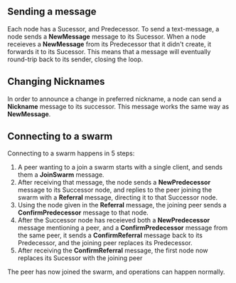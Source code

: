 ## Sending a message
Each node has a Sucessor, and Predecessor. To send a text-message,
a node sends a **NewMessage** message to its Sucessor.
When a node receieves a **NewMessage** from its Predecessor that it didn't
create, it forwards it to its Sucessor. This means that a message will eventually round-trip back to its sender, closing the loop.

## Changing Nicknames
In order to announce a change in preferred nickname, a node can send
a **Nickname** message to its successor. This message works the
same way as **NewMessage**.

## Connecting to a swarm
Connecting to a swarm happens in 5 steps:

1) A peer wanting to a join a swarm starts with a single client,
and sends them a **JoinSwarm** message.
2) After receiving that message, the node sends a **NewPredecessor** message
to its Successor node, and replies to the peer joining the swarm with a 
**Referral** message, directing it to that Successor node.
3) Using the node given in the **Referral** message, the joining peer
sends a **ConfirmPredecessor** message to that node.
4) After the Successor node has receieved both a **NewPredecessor**
message mentioning a peer, and a **ConfirmPredecessor** message from the same peer, it sends a **ConfirmReferral** message back to its Predecessor, and the joining peer replaces its Predecessor.
5) After receiving the **ConfirmReferral** message, the first node now replaces its Sucessor with the joining peer

The peer has now joined the swarm, and operations can happen normally.